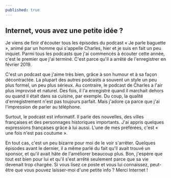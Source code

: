 ```yaml
---
published: true
---
```

## Internet, vous avez une petite idée ?

Je viens de finir d'écouter tous les épisodes du podcast « Je parle baguette », animé par un homme qui s'appelle Charles, hier et je suis en fait un peu inquiet. Parmi tous les podcasts que j'ai commencés à écouter cette année, c'est le premier que j'ai terminé. C'est parce qu'il a arrêté de l'enregistrer en février 2019. 

C'est un podcast que j'aime très bien, grâce à son humour et à sa façon décontractée. La plupart des autres podcasts a souvent un style un peu plus formel, un peu plus sérieux. Au contraire, le podcast de Charles a l'air plus improvisé et naturel. Des fois, il l'a enregistré quand il marchait dehors ou quand il était dans sa cuisine, par exemple. Du coup, la qualité d'enregistrement n'est pas toujours parfait. Mais j'adore ça parce que j'ai l'impression de parler au téléphone. 

Surtout, le podcast est informatif. Il parle des nouvelles, des villes françaises et des personnages historiques importants. J'ai appris quelques expressions françaises grâce à lui aussi. L'une de mes préférées, c'est « une fois n'est pas coutume ».

En tout cas, c'est un peu bizarre pour moi de le voir s'arrêter. Quelques épisodes avant le dernier, il a même parlé du fait qu'il avait trouvé un sponsor, et qu'il avait hâte de l'améliorer beaucoup plus. Bon, j'espère que tout est bien pour lui et qu'il s'est arrêté seulement parce que sa vie devenait trop chargée. Si vous lisez ce poste et vous lui connaissez, peut-être que vous pouvez laisser-moi d'une petite info ? Merci Internet !
